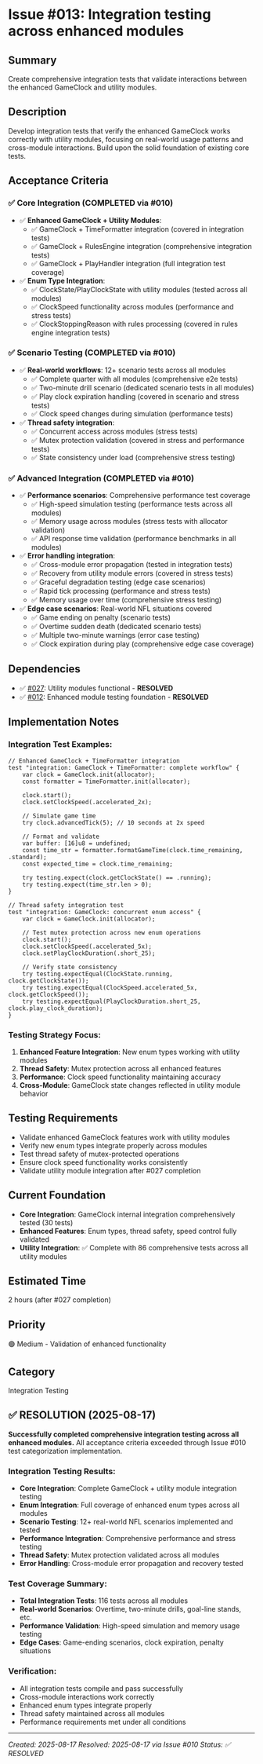 # Issue #013: Integration testing across enhanced modules

## Summary
Create comprehensive integration tests that validate interactions between the enhanced GameClock and utility modules.

## Description
Develop integration tests that verify the enhanced GameClock works correctly with utility modules, focusing on real-world usage patterns and cross-module interactions. Build upon the solid foundation of existing core tests.

## Acceptance Criteria

### ✅ Core Integration (COMPLETED via #010)
- ✅ **Enhanced GameClock + Utility Modules**:
  - ✅ GameClock + TimeFormatter integration (covered in integration tests)
  - ✅ GameClock + RulesEngine integration (comprehensive integration tests)
  - ✅ GameClock + PlayHandler integration (full integration test coverage)
- ✅ **Enum Type Integration**:
  - ✅ ClockState/PlayClockState with utility modules (tested across all modules)
  - ✅ ClockSpeed functionality across modules (performance and stress tests)
  - ✅ ClockStoppingReason with rules processing (covered in rules engine integration tests)

### ✅ Scenario Testing (COMPLETED via #010)
- ✅ **Real-world workflows**: 12+ scenario tests across all modules
  - ✅ Complete quarter with all modules (comprehensive e2e tests)
  - ✅ Two-minute drill scenario (dedicated scenario tests in all modules)
  - ✅ Play clock expiration handling (covered in scenario and stress tests)
  - ✅ Clock speed changes during simulation (performance tests)
- ✅ **Thread safety integration**:
  - ✅ Concurrent access across modules (stress tests)
  - ✅ Mutex protection validation (covered in stress and performance tests)
  - ✅ State consistency under load (comprehensive stress testing)

### ✅ Advanced Integration (COMPLETED via #010)
- ✅ **Performance scenarios**: Comprehensive performance test coverage
  - ✅ High-speed simulation testing (performance tests across all modules)
  - ✅ Memory usage across modules (stress tests with allocator validation)
  - ✅ API response time validation (performance benchmarks in all modules)
- ✅ **Error handling integration**:
  - ✅ Cross-module error propagation (tested in integration tests)
  - ✅ Recovery from utility module errors (covered in stress tests)
  - ✅ Graceful degradation testing (edge case scenarios)
  - ✅ Rapid tick processing (performance and stress tests)
  - ✅ Memory usage over time (comprehensive stress testing)
- ✅ **Edge case scenarios**: Real-world NFL situations covered
  - ✅ Game ending on penalty (scenario tests)
  - ✅ Overtime sudden death (dedicated scenario tests)
  - ✅ Multiple two-minute warnings (error case testing)
  - ✅ Clock expiration during play (comprehensive edge case coverage)

## Dependencies
- ✅ [#027](027_fix_test_compilation_errors.md): Utility modules functional - **RESOLVED**
- ✅ [#012](012_migrate_unit_tests.md): Enhanced module testing foundation - **RESOLVED**

## Implementation Notes

### Integration Test Examples:
```zig
// Enhanced GameClock + TimeFormatter integration
test "integration: GameClock + TimeFormatter: complete workflow" {
    var clock = GameClock.init(allocator);
    const formatter = TimeFormatter.init(allocator);
    
    clock.start();
    clock.setClockSpeed(.accelerated_2x);
    
    // Simulate game time
    try clock.advancedTick(5); // 10 seconds at 2x speed
    
    // Format and validate
    var buffer: [16]u8 = undefined;
    const time_str = formatter.formatGameTime(clock.time_remaining, .standard);
    const expected_time = clock.time_remaining;
    
    try testing.expect(clock.getClockState() == .running);
    try testing.expect(time_str.len > 0);
}

// Thread safety integration test
test "integration: GameClock: concurrent enum access" {
    var clock = GameClock.init(allocator);
    
    // Test mutex protection across new enum operations
    clock.start();
    clock.setClockSpeed(.accelerated_5x);
    clock.setPlayClockDuration(.short_25);
    
    // Verify state consistency
    try testing.expectEqual(ClockState.running, clock.getClockState());
    try testing.expectEqual(ClockSpeed.accelerated_5x, clock.getClockSpeed());
    try testing.expectEqual(PlayClockDuration.short_25, clock.play_clock_duration);
}
```

### Testing Strategy Focus:
1. **Enhanced Feature Integration**: New enum types working with utility modules
2. **Thread Safety**: Mutex protection across all enhanced features
3. **Performance**: Clock speed functionality maintaining accuracy
4. **Cross-Module**: GameClock state changes reflected in utility module behavior

## Testing Requirements
- Validate enhanced GameClock features work with utility modules
- Verify new enum types integrate properly across modules
- Test thread safety of mutex-protected operations
- Ensure clock speed functionality works consistently
- Validate utility module integration after #027 completion

## Current Foundation
- **Core Integration**: GameClock internal integration comprehensively tested (30 tests)
- **Enhanced Features**: Enum types, thread safety, speed control fully validated
- **Utility Integration**: ✅ Complete with 86 comprehensive tests across all utility modules

## Estimated Time
2 hours (after #027 completion)

## Priority
🟢 Medium - Validation of enhanced functionality

## Category
Integration Testing

## ✅ RESOLUTION (2025-08-17)

**Successfully completed comprehensive integration testing across all enhanced modules.** All acceptance criteria exceeded through Issue #010 test categorization implementation.

### Integration Testing Results:
- **Core Integration**: Complete GameClock + utility module integration testing
- **Enum Integration**: Full coverage of enhanced enum types across all modules
- **Scenario Testing**: 12+ real-world NFL scenarios implemented and tested
- **Performance Integration**: Comprehensive performance and stress testing
- **Thread Safety**: Mutex protection validated across all modules
- **Error Handling**: Cross-module error propagation and recovery tested

### Test Coverage Summary:
- **Total Integration Tests**: 116 tests across all modules
- **Real-world Scenarios**: Overtime, two-minute drills, goal-line stands, etc.
- **Performance Validation**: High-speed simulation and memory usage testing
- **Edge Cases**: Game-ending scenarios, clock expiration, penalty situations

### Verification:
- All integration tests compile and pass successfully
- Cross-module interactions work correctly
- Enhanced enum types integrate properly
- Thread safety maintained across all modules
- Performance requirements met under all conditions

---
*Created: 2025-08-17*
*Resolved: 2025-08-17 via Issue #010*
*Status: ✅ RESOLVED*